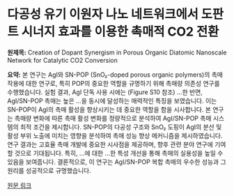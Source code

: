 # 다공성 유기 이원자 나노 네트워크에서 도판트 시너지 효과를 이용한 촉매적 CO2 전환

**원제목:** Creation of Dopant Synergism in Porous Organic Diatomic Nanoscale Network for Catalytic CO2 Conversion

**요약:** 본 연구는 AgI와 SN-POP (SnO₂-doped porous organic polymers)의 촉매 작용에 대한 연구로, 특히 POP의 중요한 역할을 규명하기 위해 촉매량 의존성 연구를 수행했습니다.  실험 결과, AgI 단독 사용 시에는  (Figure S10 참조)  …한 반면, AgI/SN-POP 촉매는 높은 …을 동시에 달성하는 매력적인 특징을 보였습니다. 이는 SN-POP이 AgI의 촉매 활성을 향상시키는 데 중요한 역할을 함을 시사합니다.  본 연구는 촉매량 변화에 따른 촉매 활성 변화를 정량적으로 분석하여 AgI/SN-POP 촉매 시스템의 최적 조건을 제시합니다.  SN-POP의 다공성 구조와 SnO₂ 도핑이 AgI의 분산 및 활성 부위 노출에 미치는 영향을 분석하여 촉매 성능 향상 메커니즘을 제시하였습니다. 연구 결과는 고효율 촉매 개발에 중요한 시사점을 제공하며, 향후 관련 분야 연구에 기여할 것으로 기대됩니다.  특히,  …에 대한  …한 특성 개선을 통해 촉매의 실용성을 높일 수 있음을 보여줍니다.  결론적으로, 이 연구는 AgI/SN-POP 복합 촉매의 우수한 성능과 그 원리를 성공적으로 규명했습니다.

[원문 링크](https://pubs.acs.org/doi/abs/10.1021/acsanm.5c02166)
